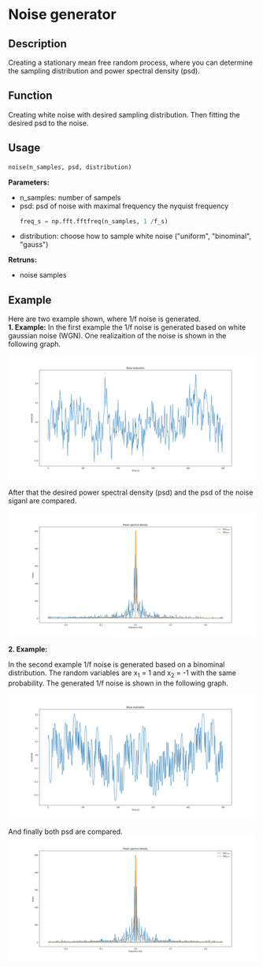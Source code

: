# Noise generator

## Description
Creating a stationary mean free random process, where you can determine the sampling distribution and power spectral density (psd).

## Function
Creating white noise with desired sampling distribution. Then fitting the desired psd to the noise.

## Usage
```python
noise(n_samples, psd, distribution)
```

  **Parameters:** <br />
  
* n_samples:   number of sampels
* psd:         psd of noise with maximal frequency the nyquist frequency
  ```python 
  freq_s = np.fft.fftfreq(n_samples, 1 /f_s) 
  ```
* distribution: choose how to sample white noise ("uniform", "binominal", "gauss")


**Retruns:** <br />
* noise samples
                  
## Example
Here are two example shown, where 1/f noise is generated.  <br />
**1. Example:**
In the first example the 1/f noise is generated based on white gaussian noise (WGN). One realizaition of the noise is shown in the following graph. 

![gauss_1](images/gauss_1_f_real.png)

After that the desired power spectral density (psd) and the psd of the noise siganl are compared.

![gauss_2](images/gauss_1_f.png)

**2. Example:**

In the second example 1/f noise is generated based on a binominal distribution. The random variables are x<sub>1</sub> = 1 and x<sub>2</sub> = -1 with the same probability. The generated 1/f noise is shown in the following graph.

![binominal_1](images/binominal_1_f_real.png)

And finally both psd are compared.
![binominal_1](images/binominal_1_f.png)
